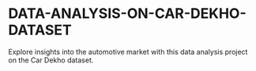 # DATA-ANALYSIS-ON-CAR-DEKHO-DATASET
Explore insights into the automotive market with this data analysis project on the Car Dekho dataset.
